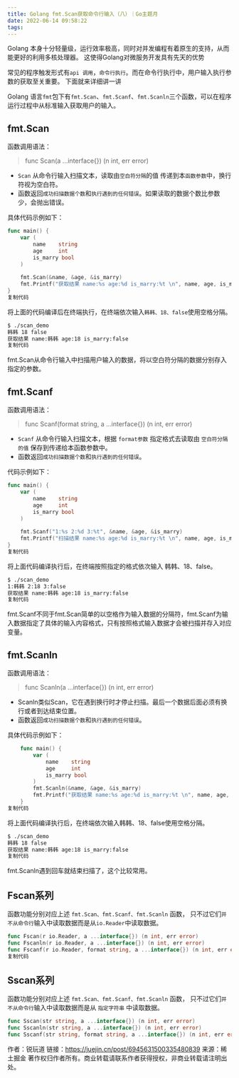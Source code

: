 ```yaml
---
title: Golang fmt.Scan获取命令行输入（八）｜Go主题月
date: 2022-06-14 09:58:22
tags:
---
```


Golang 本身十分轻量级，运行效率极高，同时对并发编程有着原生的支持，从而能更好的利用多核处理器。 这使得Golang对微服务开发具有先天的优势

常见的程序触发形式有`api 调用`，`命令行执行`。而在命令行执行中，用户输入执行参数的获取至关重要。 下面就来详细讲一讲

Golang 语言`fmt`包下有`fmt.Scan`、`fmt.Scanf`、`fmt.Scanln`三个函数，可以在程序运行过程中从标准输入获取用户的输入。

## fmt.Scan

函数调用语法：

> func Scan(a ...interface{}) (n int, err error)

- `Scan` 从命令行输入扫描文本，读取由`空白符分隔`的值 传递到本`函数参数`中，换行符视为空白符。
- 函数返回`成功扫描数据个数`和`执行遇到的任何错误`。如果读取的数据个数比参数少，会抛出错误。

具体代码示例如下：

```go
func main() {
    var (
        name    string
        age     int
        is_marry bool
    )
    
    fmt.Scan(&name, &age, &is_marry)
    fmt.Printf("获取结果 name:%s age:%d is_marry:%t \n", name, age, is_marry)
}
复制代码
```

将上面的代码编译后在终端执行，在终端依次输入`韩韩、18、false`使用空格分隔。

```md
$ ./scan_demo 
韩韩 18 false
获取结果 name:韩韩 age:18 is_marry:false
复制代码
```

fmt.Scan从命令行输入中扫描用户输入的数据，将以空白符分隔的数据分别存入指定的参数。

## fmt.Scanf

函数调用语法：

> func Scanf(format string, a ...interface{}) (n int, err error)

- `Scanf` 从命令行输入扫描文本，根据 `format参数` 指定格式去读取由 `空白符分隔的值` 保存到传递给本函数参数中。
- 函数返回`成功扫描数据个数`和`执行遇到的任何错误`。

代码示例如下：

```go
func main() {
    var (
        name    string
        age     int
        is_marry bool
    )
    
    fmt.Scanf("1:%s 2:%d 3:%t", &name, &age, &is_marry)
    fmt.Printf("扫描结果 name:%s age:%d is_marry:%t \n", name, age, is_marry)
}
复制代码
```

将上面代码编译执行后，在终端按照指定的格式依次输入 韩韩、18、false。

```md
$ ./scan_demo 
1:韩韩 2:18 3:false
获取结果 name:韩韩 age:18 is_marry:false
复制代码
```

fmt.Scanf不同于fmt.Scan简单的以空格作为输入数据的分隔符，fmt.Scanf为输入数据指定了具体的输入内容格式，只有按照格式输入数据才会被扫描并存入对应变量。

## fmt.Scanln

函数调用语法：

> func Scanln(a ...interface{}) (n int, err error)

- Scanln类似Scan，它在遇到换行时才停止扫描。最后一个数据后面必须有换行或者到达结束位置。
- 函数返回`成功扫描数据个数`和`执行遇到的任何错误`。

具体代码示例如下：

```go
    func main() {
        var (
            name    string
            age     int
            is_marry bool
        )
        fmt.Scanln(&name, &age, &is_marry)
        fmt.Printf("获取结果 name:%s age:%d is_marry:%t \n", name, age, is_marry)
    }
复制代码
```

将上面代码编译执行后，在终端依次输入韩韩、18、false使用空格分隔。

```md
$ ./scan_demo 
韩韩 18 false
获取结果 name:韩韩 age:18 is_marry:false
复制代码
```

fmt.Scanln遇到回车就结束扫描了，这个比较常用。

## Fscan系列

函数功能分别对应上述 `fmt.Scan、fmt.Scanf、fmt.Scanln` 函数， 只不过它们`并不从命令行`输入中读取数据而是从`io.Reader`中读取数据。

```go
func Fscan(r io.Reader, a ...interface{}) (n int, err error)
func Fscanln(r io.Reader, a ...interface{}) (n int, err error)
func Fscanf(r io.Reader, format string, a ...interface{}) (n int, err error)
复制代码
```

## Sscan系列

函数功能分别对应上述 `fmt.Scan、fmt.Scanf、fmt.Scanln` 函数， 只不过它们`并不从命令行`输入中读取数据而是从 `指定字符串` 中读取数据。

```go
func Sscan(str string, a ...interface{}) (n int, err error)
func Sscanln(str string, a ...interface{}) (n int, err error)
func Sscanf(str string, format string, a ...interface{}) (n int, err error)
```


作者：锐玩道
链接：https://juejin.cn/post/6945631500335480839
来源：稀土掘金
著作权归作者所有。商业转载请联系作者获得授权，非商业转载请注明出处。